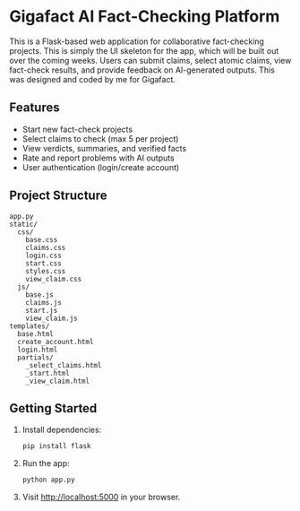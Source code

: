 # Gigafact AI Fact-Checking Platform

This is a Flask-based web application for collaborative fact-checking projects. This is simply the UI skeleton for the app, which will be built out over the coming weeks. Users can submit claims, select atomic claims, view fact-check results, and provide feedback on AI-generated outputs. This was designed and coded by me for Gigafact.

## Features

- Start new fact-check projects
- Select claims to check (max 5 per project)
- View verdicts, summaries, and verified facts
- Rate and report problems with AI outputs
- User authentication (login/create account)

## Project Structure

```
app.py
static/
  css/
    base.css
    claims.css
    login.css
    start.css
    styles.css
    view_claim.css
  js/
    base.js
    claims.js
    start.js
    view_claim.js
templates/
  base.html
  create_account.html
  login.html
  partials/
    _select_claims.html
    _start.html
    _view_claim.html
```

## Getting Started

1. Install dependencies:
   ```sh
   pip install flask
   ```
2. Run the app:
   ```sh
   python app.py
   ```
3. Visit [http://localhost:5000](http://localhost:5000) in your browser.